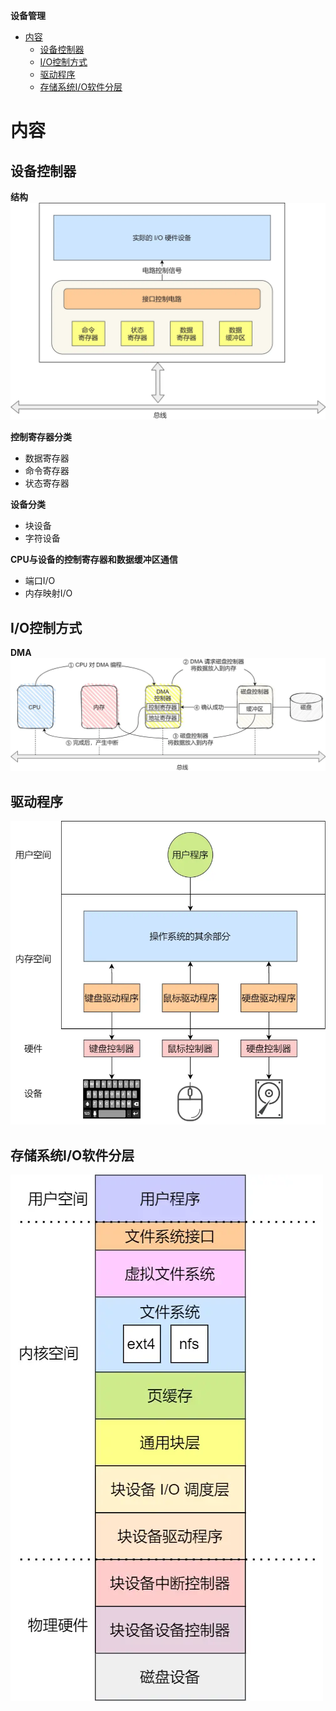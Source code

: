 **设备管理**
- [内容](#内容)
  - [设备控制器](#设备控制器)
  - [I/O控制方式](#io控制方式)
  - [驱动程序](#驱动程序)
  - [存储系统I/O软件分层](#存储系统io软件分层)

# 内容 #
## 设备控制器 ##
**结构**  
![](./images/device/controler.webp)  

**控制寄存器分类**  
- 数据寄存器
- 命令寄存器
- 状态寄存器

**设备分类**  
- 块设备
- 字符设备 

**CPU与设备的控制寄存器和数据缓冲区通信**
- 端口I/O
- 内存映射I/O
  
## I/O控制方式 ##
**DMA**  
 ![](./images/device/dma.webp)

## 驱动程序 ##
![](./images/device/driver.webp)

## 存储系统I/O软件分层 ##
![](./images/device/layer.webp)  

